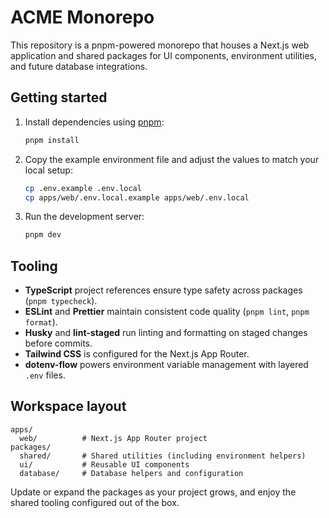 # ACME Monorepo

This repository is a pnpm-powered monorepo that houses a Next.js web application and shared packages for UI components, environment utilities, and future database integrations.

## Getting started

1. Install dependencies using [pnpm](https://pnpm.io):

   ```bash
   pnpm install
   ```

2. Copy the example environment file and adjust the values to match your local setup:

   ```bash
   cp .env.example .env.local
   cp apps/web/.env.local.example apps/web/.env.local
   ```

3. Run the development server:

   ```bash
   pnpm dev
   ```

## Tooling

- **TypeScript** project references ensure type safety across packages (`pnpm typecheck`).
- **ESLint** and **Prettier** maintain consistent code quality (`pnpm lint`, `pnpm format`).
- **Husky** and **lint-staged** run linting and formatting on staged changes before commits.
- **Tailwind CSS** is configured for the Next.js App Router.
- **dotenv-flow** powers environment variable management with layered `.env` files.

## Workspace layout

```
apps/
  web/          # Next.js App Router project
packages/
  shared/       # Shared utilities (including environment helpers)
  ui/           # Reusable UI components
  database/     # Database helpers and configuration
```

Update or expand the packages as your project grows, and enjoy the shared tooling configured out of the box.

